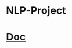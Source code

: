 # NLP-Project


# [Doc](https://docs.google.com/document/d/151fJGI_l4EEZnzgSLAcsLT4oInfTe-Y70PgiHgNa9_g/edit?usp=sharing)